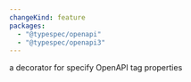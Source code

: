 ```yaml
---
changeKind: feature
packages:
  - "@typespec/openapi"
  - "@typespec/openapi3"
---
```


a decorator for specify OpenAPI tag properties